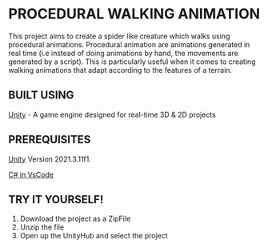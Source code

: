 # PROCEDURAL WALKING ANIMATION
This project aims to create a spider like creature which walks using procedural animations. Procedural animation are animations generated in real time (i.e instead of doing animations by hand, the movements are generated by a script). This is particularly useful when it comes to creating walking animations that adapt according to the features of a terrain.
 
## BUILT USING
  [Unity](https://unity.com/download) - A game engine designed for real-time 3D & 2D projects

## PREREQUISITES
  [Unity](https://unity.com/download) Version 2021.3.11f1. 
  
  [C# in VsCode](https://code.visualstudio.com/docs/languages/csharp)
  
## TRY IT YOURSELF!
  1. Download the project as a ZipFile
  2. Unzip the file
  3. Open up the UnityHub and select the project

